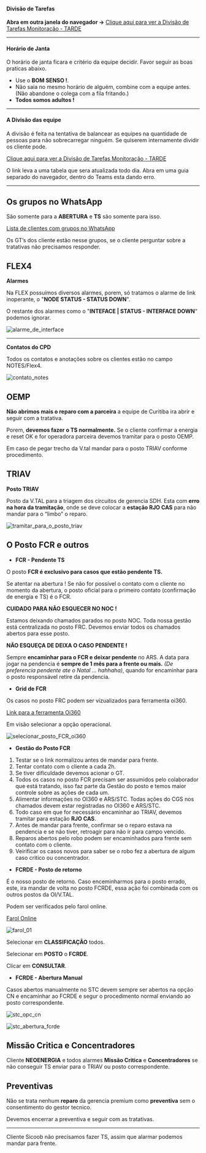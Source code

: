 <link href="retro.css" rel="stylesheet" type="text/css" />

#### Divisão de Tarefas

**Abra em outra janela do navegador ->**
[Clique aqui para ver a Divisão de Tarefas Monitoração - TARDE](https://monitoracao-oi.notion.site/8697d40f5e0a4c3fbdc83419643f24af?v=62eb5f45ccb74ebca2188829589540d8)

<hr>

#### Horário de Janta

O horário de janta ficara e critério da equipe decidir.
Favor seguir as boas praticas abaixo.

- Use o **BOM SENSO !**.
- Não saia no mesmo horário de alguém, combine com a equipe antes. (Não abandone o colega com a fila fritando.)
- **Todos somos adultos !**

<hr>

#### A Divisão das equipe

A divisão é feita na tentativa de balancear as equipes na quantidade de pessoas para não sobrecarregar ninguém.
Se quiserem internamente dividir os cliente pode.

[Clique aqui para ver a Divisão de Tarefas Monitoração - TARDE](https://monitoracao-oi.notion.site/8697d40f5e0a4c3fbdc83419643f24af?v=62eb5f45ccb74ebca2188829589540d8)

O link leva a uma tabela que sera atualizada todo dia.
Abra em uma guia separado do navegador, dentro do Teams esta dando erro.

<hr>

## **Os grupos no WhatsApp**

São somente para a **ABERTURA** e **TS** são somente para isso.

[Lista de clientes com grupos no WhatsApp](https://gabbamendonca.github.io/apps-oi-monitoracao/grupos)

Os GT’s dos cliente estão nesse grupos, se o cliente perguntar sobre a tratativas não precisamos responder.




## FLEX4

**Alarmes**

Na FLEX possuímos diversos alarmes, porem, só tratamos o alarme de link inoperante, o "**NODE STATUS - STATUS DOWN**".

O restante dos alarmes como o "**INTEFACE | STATUS - INTERFACE DOWN**“ podemos ignorar.

![alarme_de_interface](flex_alarme.png)

<hr>


**Contatos do CPD**

 Todos os contatos e anotações sobre os clientes estão no campo NOTES/Flex4.

![contato_notes](flex_notes.png)




## OEMP

**Não abrimos mais o reparo com a parceira** a equipe de Curitiba ira abrir e seguir com a tratativa.

Porem, **devemos fazer o TS normalmente.** Se o cliente confirmar a energia e reset OK e for operadora parceira devemos tramitar para o posto OEMP. 

Em caso de pegar trecho da V.tal mandar para o posto TRIAV conforme procedimento.




## TRIAV

**Posto TRIAV**

Posto da V.TAL para a triagem dos circuitos de gerencia SDH. Esta com **erro na hora da tramitação**, onde se deve colocar a **estação RJO CAS** para não mandar para o “limbo” o reparo.

![tramitar_para_o_posto_triav](tramitar_para_o_posto_triav.png)




## O Posto FCR e outros

- **FCR - Pendente TS**

O posto **FCR é exclusivo para casos que estão pendente TS.**

Se atentar na abertura ! Se não for possível o contato com o cliente no momento da abertura, o posto oficial para o primeiro contato (confirmação de energia e TS) é o FCR. 

**CUIDADO PARA NÃO ESQUECER NO NOC !** 

Estamos deixando chamados parados no posto NOC. Toda nossa gestão está centralizada no posto FRC. Devemos enviar todos os chamados abertos para esse posto.

**NÃO ESQUEÇA DE DEIXA O CASO PENDENTE !**

Sempre **encaminhar para o FCR e deixar pendente** no ARS. A data para jogar na pendencia é **sempre de 1 mês para a frente ou mais.** *(De preferencia pendente ate o Natal … hahhaha)*, quando for encaminhar para o posto responsável retire da pendencia.

- **Grid de FCR**

Os casos no posto FRC podem ser vizualizados para ferramenta oi360.

[Link para a ferramenta Oi360](http://10.111.26.12/oi360s/grid?operacional)

Em visão selecionar a opção operacional.

![selecionar_posto_FCR_oi360](selecionar_posto_FCR_oi360.PNG)

- **Gestão do Posto FCR**

1. Testar se o link normalizou antes de mandar para frente.
2. Tentar contato com o cliente a cada 2h.
3. Se tiver dificuldade devemos acionar o GT.
4. Todos os casos no posto FCR precisam ser assumidos pelo colaborador que está tratando, isso faz parte da Gestão do posto e temos maior controle sobre as ações de cada um.
5. Alimentar informações no OI360 e ARS/STC. Todas ações do CGS nos chamados devem estar registradas no OI360 e ARS/STC.
6. Todo caso em que for necessário encaminhar ao TRIAV, devemos tramitar para estação **RJO CAS**.
7. Antes de mandar para frente, confirmar se o reparo estava na pendencia e se não tiver, retroagir para não ir para campo vencido.
8. Reparos abertos pelo robo podem ser encaminhados para frente sem contato com o cliente.
9. Veirificar os casos novos para saber se o robo fez a abertura de algum caso critico ou concentrador.

- **FCRDE - Posto de retorno**

É o nosso posto de retorno. Caso enceminharmos para o posto errado, este, ira mandar de volta no posto FCRDE, essa ação foi combinada com os outros postos da OI/V.TAL.

Podem ser verificados pelo farol online.

[Farol Online](http://10.121.241.11/apoio_informacao/farol/farol_online/index.php)

![farol_01](farol_01.PNG)

Selecionar em **CLASSIFICAÇÃO** todos.

Selecionar em **POSTO** o **FCRDE**.

Clicar em **CONSULTAR**.

- **FCRDE - Abertura Manual**

Casos abertos manualmente no STC devem sempre ser abertos na opção CN e encaminhar ao FCRDE e segur o procedimento normal enviando ao posto correspondente.

![stc_opc_cn](stc_opc_cn.png)

![stc_abertura_fcrde](stc_abertura_fcrde.png)




## Missão Critica e Concentradores

Cliente **NEOENERGIA** e todos alarmes **Missão Critica** e **Concentradores** se não conseguir TS enviar para o TRIAV ou posto correspondente.



## Preventivas

Não se trata nenhum **reparo** da gerencia premium como **preventiva** sem o consentimento do gestor tecnico.

Devemos encerrar a preventiva e seguir com as tratativas.

<hr>

Cliente Sicoob não precisamos fazer TS, assim que alarmar podemos mandar para frente.






